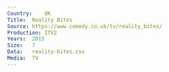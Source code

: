 ```yaml
---
Country:	UK
Title:	Reality Bites
Source:	https://www.comedy.co.uk/tv/reality_bites/
Production:	ITV2
Years:	2015
Size:	7
Data:	reality-bites.csv
Media:	TV
---
```

